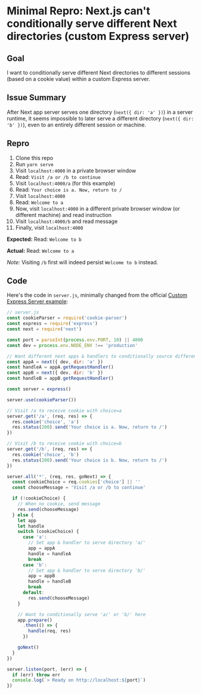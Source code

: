 # Minimal Repro: Next.js can't conditionally serve different Next directories (custom Express server)

## Goal

I want to conditionally serve different Next directories to different sessions (based on a cookie value) within a custom Express server.

## Issue Summary

After Next app server serves one directory (`next({ dir: 'a' })`) in a server runtime, it seems impossible to later serve a different directory (`next({ dir: 'b' })`), even to an entirely different session or machine.

## Repro

1.  Clone this repo
2.  Run `yarn serve`
3.  Visit `localhost:4000` in a private browser window
4.  Read: `Visit /a or /b to continue`
5.  Visit `localhost:4000/a` (for this example)
6.  Read: `Your choice is a. Now, return to /`
7.  Visit `localhost:4000`
8.  Read: `Welcome to a`
9.  Now, visit `localhost:4000` in a different private browser window (or different machine) and read instruction
10. Visit `localhost:4000/b` and read message
11. Finally, visit `localhost:4000`

**Expected:** Read: `Welcome to b`

**Actual:** Read: `Welcome to a`

*Note:* Visiting `/b` first will indeed persist `Welcome to b` instead.

## Code

Here's the code in `server.js`, minimally changed from the official [Custom Express Server example](https://github.com/vercel/next.js/tree/canary/examples/custom-server-express):

```js
// server.js
const cookieParser = require('cookie-parser')
const express = require('express')
const next = require('next')

const port = parseInt(process.env.PORT, 10) || 4000
const dev = process.env.NODE_ENV !== 'production'

// Want different next apps & handlers to conditionally source different directories
const appA = next({ dev, dir: 'a' })
const handleA = appA.getRequestHandler()
const appB = next({ dev, dir: 'b' })
const handleB = appB.getRequestHandler()

const server = express()

server.use(cookieParser())

// Visit /a to receive cookie with choice=a
server.get('/a', (req, res) => {
  res.cookie('choice', 'a')
  res.status(200).send('Your choice is a. Now, return to /')
})

// Visit /b to receive cookie with choice=b
server.get('/b', (req, res) => {
  res.cookie('choice', 'b')
  res.status(200).send('Your choice is b. Now, return to /')
})

server.all('*', (req, res, goNext) => {
  const cookieChoice = req.cookies['choice'] || ''
  const chooseMessage = 'Visit /a or /b to continue'

  if (!cookieChoice) {
    // When no cookie, send message
    res.send(chooseMessage)
  } else {
    let app
    let handle
    switch (cookieChoice) {
      case 'a':
        // Set app & handler to serve directory 'a/'
        app = appA
        handle = handleA
        break
      case 'b':
        // Set app & handler to serve directory 'b/'
        app = appB
        handle = handleB
        break
      default:
        res.send(chooseMessage)
    }

    // Want to conditionally serve 'a/' or 'b/' here
    app.prepare()
      .then(() => {
        handle(req, res) 
      })

    goNext()
  }
})

server.listen(port, (err) => {
  if (err) throw err
  console.log(`> Ready on http://localhost:${port}`)
})
```
